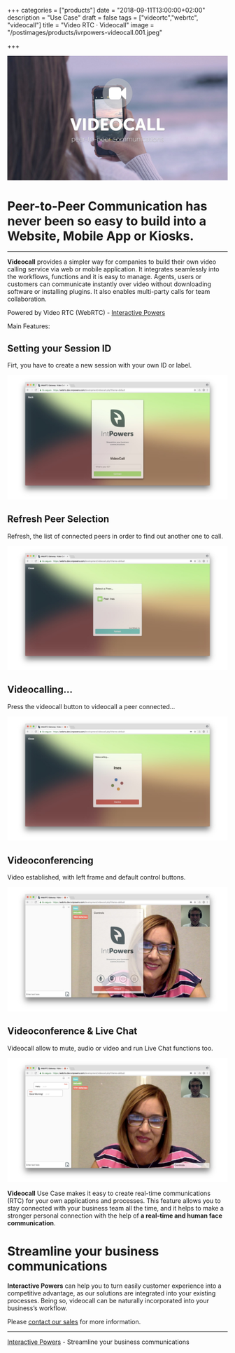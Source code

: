 +++
categories = ["products"]
date = "2018-09-11T13:00:00+02:00"
description = "Use Case"
draft = false
tags = ["videortc","webrtc", "videocall"]
title = "Video RTC · Videocall"
image = "/postimages/products/ivrpowers-videocall.001.jpeg"

+++

![VideoRTC Video Calling](/postimages/products/ivrpowers-videocall.001.jpeg)

#	Peer-to-Peer Communication has never been so easy to build into a Website, Mobile App or Kiosks.
---

**Videocall** provides a simpler way for companies to build their own video calling service via web or mobile application. It integrates seamlessly into the workflows, functions and it is easy to manage. Agents, users or customers can communicate instantly over video without downloading software or installing plugins. It also enables multi-party calls for team collaboration.

Powered by Video RTC (WebRTC) - [Interactive Powers](https://www.ivrpowers.com/)

Main Features:

##	Setting your Session ID

Firt, you have to create a new session with your own ID or label.

![VideoRTC Video Calling](/postimages/products/ivrpowers-videocall.002.jpeg)

##	Refresh Peer Selection

Refresh, the list of connected peers in order to find out another one to call.

![VideoRTC Video Calling](/postimages/products/ivrpowers-videocall.003.jpeg)

##	Videocalling...

Press the videocall button to videocall a peer connected...

![VideoRTC Video Calling](/postimages/products/ivrpowers-videocall.004.jpeg)

##	Videoconferencing

Video established, with left frame and default control buttons.

![VideoRTC Video Calling](/postimages/products/ivrpowers-videocall.005.jpeg)

##	Videoconference & Live Chat

Videocall allow to mute, audio or video and run Live Chat functions too.

![VideoRTC Video Calling](/postimages/products/ivrpowers-videocall.006.jpeg)

**Videocall** Use Case makes it easy to create real-time communications (RTC) for your own applications and processes. This feature allows you to stay connected with your business team all the time, and it helps to make a stronger personal connection with the help of **a real-time and human face communication**.

# Streamline your business communications

**Interactive Powers** can help you to turn easily customer experience into a competitive advantage, as our solutions are integrated into your existing processes. Being so, videocall can be naturally incorporated into your business’s workflow.


Please [contact our sales](https://www.ivrpowers.com/support-services/) for more information.

---
[Interactive Powers](http://www.ivrpowers.com/) - Streamline your business communications


